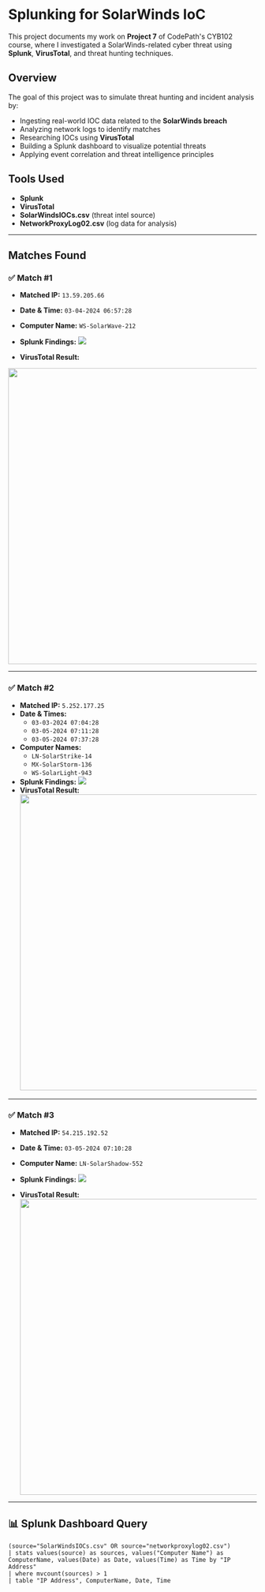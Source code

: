 # Splunking for SolarWinds IoC
This project documents my work on **Project 7** of CodePath's CYB102 course, where I investigated a SolarWinds-related cyber threat using **Splunk**, **VirusTotal**, and threat hunting techniques.

## Overview
The goal of this project was to simulate threat hunting and incident analysis by:
- Ingesting real-world IOC data related to the **SolarWinds breach**
- Analyzing network logs to identify matches
- Researching IOCs using **VirusTotal**
- Building a Splunk dashboard to visualize potential threats
- Applying event correlation and threat intelligence principles

## Tools Used
- **Splunk**
- **VirusTotal**
- **SolarWindsIOCs.csv** (threat intel source)
- **NetworkProxyLog02.csv** (log data for analysis)

---

## Matches Found

### ✅ Match #1
- **Matched IP:** `13.59.205.66`  
- **Date & Time:** `03-04-2024 06:57:28`  
- **Computer Name:** `WS-SolarWave-212`
- **Splunk Findings:**
  <img src="https://github.com/user-attachments/assets/a4e6e150-fd84-4b25-a5ef-2f83613deb2c">

- **VirusTotal Result:** 
<img src="https://github.com/user-attachments/assets/c0053c93-441b-427f-8c11-6d5764ec3eb2" width="600"/>

---

### ✅ Match #2
- **Matched IP:** `5.252.177.25`  
- **Date & Times:**
  - `03-03-2024 07:04:28`
  - `03-05-2024 07:11:28`
  - `03-05-2024 07:37:28`  
- **Computer Names:**
  - `LN-SolarStrike-14`
  - `MX-SolarStorm-136`
  - `WS-SolarLight-943`
- **Splunk Findings:**
  <img src="https://github.com/user-attachments/assets/7229ef86-cba5-40c6-be75-2470358fb991">
- **VirusTotal Result:**
  <img src="https://github.com/user-attachments/assets/bb520859-47d1-476d-bea4-bc148dc9c6ba" width="600"/>

---

### ✅ Match #3
- **Matched IP:** `54.215.192.52`  
- **Date & Time:** `03-05-2024 07:10:28`  
- **Computer Name:** `LN-SolarShadow-552`  
- **Splunk Findings:**
  <img src="https://github.com/user-attachments/assets/94b642f6-f9cb-407e-8447-878b93c5d912">

- **VirusTotal Result:**  
  <img src="https://github.com/user-attachments/assets/876f0e93-51d0-4d8c-82fb-55a4e7c3da6d" width="600"/>

---

## 📊 Splunk Dashboard Query

```spl
(source="SolarWindsIOCs.csv" OR source="networkproxylog02.csv") 
| stats values(source) as sources, values("Computer Name") as ComputerName, values(Date) as Date, values(Time) as Time by "IP Address"
| where mvcount(sources) > 1
| table "IP Address", ComputerName, Date, Time
